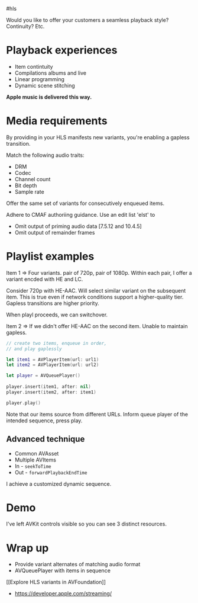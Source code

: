 #hls 

Would you like to offer your customers a seamless playback style?  Continuity?  Etc.

# Playback experiences
* Item contintuity
* Compilations albums and live
* Linear programming
* Dynamic scene stitching

**Apple music is delivered this way.**

# Media requirements
By providing in your HLS manifests new variants, you're enabling a gapless transition.

Match the following audio traits:
* DRM
* Codec
* Channel count
* Bit depth
* Sample rate

Offer the same set of variants for consecutively enqueued items.

Adhere to CMAF authoriing guidance.
Use an edit list 'elst' to
* Omit output of priming audio data \[7.5.12 and 10.4.5\]
* Omit output of remainder frames


# Playlist examples
Item 1 => Four variants.  pair of 720p, pair of 1080p.  Within each pair, I offer a variant encded with HE and LC.

Consider 720p with HE-AAC.  Will select similar variant on the subsequent item.  This is true even if network conditions support a higher-quality tier.  Gapless transitions are higher priority.

When playl proceeds, we can switchover.

Item 2 => If we didn't offer HE-AAC on the second item.  Unable to maintain gapless.

```swift
// create two items, enqueue in order, 
// and play gaplessly

let item1 = AVPlayerItem(url: url1)
let item2 = AVPlayerItem(url: url2)

let player = AVQueuePlayer()
	
player.insert(item1, after: nil)
player.insert(item2, after: item1)

player.play()
```

Note that our items source from different URLs.  Inform queue player of the intended sequence, press play.

## Advanced technique
* Common AVAsset
* Multiple AVItems
* In - `seekToTime`
* Out - `forwardPlaybackEndTime`

I achieve a customized dynamic sequence.
# Demo
I've left AVKit controls visible so you can see 3 distinct resources.

# Wrap up
* Provide variant alternates of matching audio format
* AVQueuePlayer with items in sequence

[[Explore HLS variants in AVFoundation]]

* https://developer.apple.com/streaming/



